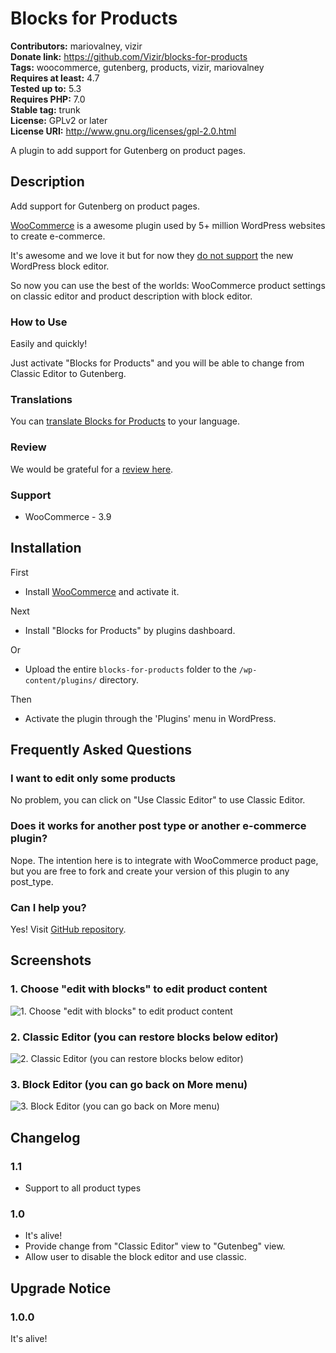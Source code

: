 # Blocks for Products #
**Contributors:** mariovalney, vizir  
**Donate link:** https://github.com/Vizir/blocks-for-products  
**Tags:** woocommerce, gutenberg, products, vizir, mariovalney  
**Requires at least:** 4.7  
**Tested up to:** 5.3  
**Requires PHP:** 7.0  
**Stable tag:** trunk  
**License:** GPLv2 or later  
**License URI:** http://www.gnu.org/licenses/gpl-2.0.html  

A plugin to add support for Gutenberg on product pages.

## Description ##

Add support for Gutenberg on product pages.

[WooCommerce](https://wordpress.org/plugins/woocommerce/ "Install it first, of course") is a awesome plugin used by 5+ million WordPress websites to create e-commerce.

It's awesome and we love it but for now they [do not support](https://github.com/woocommerce/woocommerce/issues/20201#issuecomment-391739963) the new WordPress block editor.

So now you can use the best of the worlds: WooCommerce product settings on classic editor and product description with block editor.

### How to Use ###

Easily and quickly!

Just activate "Blocks for Products" and you will be able to change from Classic Editor to Gutenberg.

### Translations ###

You can [translate Blocks for Products](https://translate.wordpress.org/projects/wp-plugins/blocks-for-products) to your language.

### Review ###

We would be grateful for a [review here](https://wordpress.org/support/plugin/blocks-for-products/reviews/).

### Support ###

* WooCommerce - 3.9

## Installation ##

First

* Install [WooCommerce](https://wordpress.org/plugins/woocommerce/) and activate it.

Next

* Install "Blocks for Products" by plugins dashboard.

Or

* Upload the entire `blocks-for-products` folder to the `/wp-content/plugins/` directory.

Then

* Activate the plugin through the 'Plugins' menu in WordPress.

## Frequently Asked Questions ##

### I want to edit only some products ###

No problem, you can click on "Use Classic Editor" to use Classic Editor.

### Does it works for another post type or another e-commerce plugin? ###

Nope. The intention here is to integrate with WooCommerce product page, but you are free to fork and create your version of this plugin to any post_type.

### Can I help you? ###

Yes! Visit [GitHub repository](https://github.com/Vizir/blocks-for-products).

## Screenshots ##

### 1. Choose "edit with blocks" to edit product content ###
![1. Choose "edit with blocks" to edit product content](http://ps.w.org/blocks-for-products/assets/screenshot-1.png)

### 2. Classic Editor (you can restore blocks below editor) ###
![2. Classic Editor (you can restore blocks below editor)](http://ps.w.org/blocks-for-products/assets/screenshot-2.png)

### 3. Block Editor (you can go back on More menu) ###
![3. Block Editor (you can go back on More menu)](http://ps.w.org/blocks-for-products/assets/screenshot-3.png)


## Changelog ##

### 1.1 ###

* Support to all product types

### 1.0 ###

* It's alive!
* Provide change from "Classic Editor" view to "Gutenbeg" view.
* Allow user to disable the block editor and use classic.

## Upgrade Notice ##

### 1.0.0 ###

It's alive!
